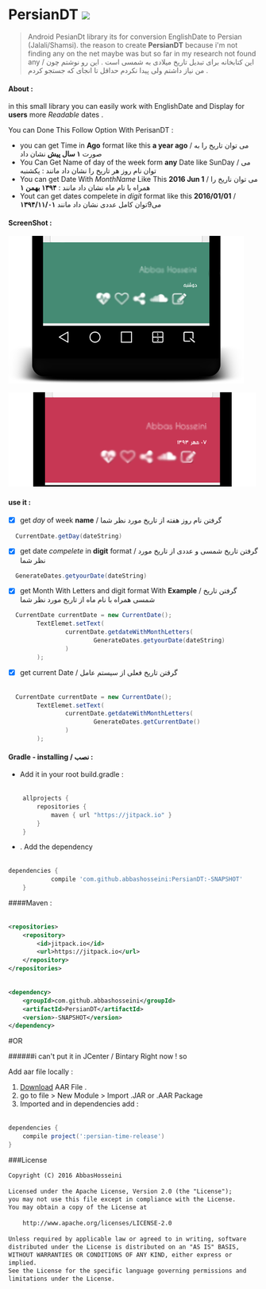 # PersianDT [![](https://jitpack.io/v/abbashosseini/PersianDT.svg)](https://jitpack.io/#abbashosseini/PersianDT)
>Android PesianDt library its for conversion EnglishDate to Persian (Jalali/Shamsi). the reason to create **PersianDT** because i'm not finding any on the net maybe was but so far in my research not found any  /
>این کتابخانه برای تبدیل تاریخ میلادی به  شمسی  است . این رو نوشتم چون من نیاز داشتم ولی پیدا نکردم حداقل تا انجای که جستجو کردم .

#### About :

in this small library you can easily work with EnglishDate and Display for **users** more _Readable_ dates  .

You can Done This Follow Option With PerisanDT :

* you can get Time in **Ago** format like this **a year ago** / می توان تاریخ را به صورت **۱ سال پیش** نشان داد
* You Can Get Name of day of the week form **any** Date like SunDay / می توان نام روز هر تاریخ را نشان داد مانند : یکشنبه
* You can get Date With _MonthName_ Like This **2016 Jun 1** / می توان ناریخ را همراه با نام ماه نشان داد مانند : **۱۳۹۴ بهمن ۱**
* Yout can get dates compelete in _digit_ format like this **2016/01/01** / می9توان کامل عددی نشان داد مانند **۱۳۹۴/۱۱/۰۱**

#### ScreenShot :

![Image of PerisanDT](https://github.com/abbashosseini/PersianDT/blob/master/ScreenShots/2016-02-07-013831.png)


![Image of PerisanDT](https://github.com/abbashosseini/PersianDT/blob/master/ScreenShots/2016-02-07-014243.png)

#### use it :

- [x] get _day_ of week **name** / گرفتن نام روز هفته از تاریخ مورد نظر شما

```java
  CurrentDate.getDay(dateString)
````

- [x] get date _compelete_ in **digit** format  / گرفتن تاریخ شمسی و عددی از تاریخ مورد نظر شما

```java
  GenerateDates.getyourDate(dateString)
````

- [x] get Month With Letters and digit format With **Example** / گرفتن تاریخ شمسی همراه با نام ماه  از تاریخ مورد نظر شما
```java
  CurrentDate currentDate = new CurrentDate();
        TextElemet.setText(
                currentDate.getdateWithMonthLetters(
                        GenerateDates.getyourDate(dateString)
                )
        );
````

- [x] get current Date  / گرقتن تاریخ فعلی از سیستم عامل

```java

  CurrentDate currentDate = new CurrentDate();
        TextElemet.setText(
                currentDate.getdateWithMonthLetters(
                        GenerateDates.getCurrentDate()
                )
        );
````
#### Gradle - installing / نصب :

* Add it in your root build.gradle :

```gradle

	allprojects {
		repositories {
			maven { url "https://jitpack.io" }
		}
	}

```
* . Add the dependency


```gradle

dependencies {
	        compile 'com.github.abbashosseini:PersianDT:-SNAPSHOT'
	}

```

####Maven :

```xml

<repositories>
	<repository>
	    <id>jitpack.io</id>
	    <url>https://jitpack.io</url>
	</repository>
</repositories>
```
```xml

<dependency>
    <groupId>com.github.abbashosseini</groupId>
    <artifactId>PersianDT</artifactId>
    <version>-SNAPSHOT</version>
</dependency>

```

#OR

######i can't put it in JCenter / Bintary Right now ! so

Add aar file locally :

1. [Download](https://github.com/abbashosseini/PersianDT/blob/master/persian-time-release.aar?raw=true) AAR File .
2. go to file > New Module > Import .JAR or .AAR Package
3. Imported and in dependencies add :

```gradle 

dependencies {
    compile project(':persian-time-release')
}

```

###License

	Copyright (C) 2016 AbbasHosseini
	
	Licensed under the Apache License, Version 2.0 (the "License");
	you may not use this file except in compliance with the License.
	You may obtain a copy of the License at
	
	    http://www.apache.org/licenses/LICENSE-2.0
	
	Unless required by applicable law or agreed to in writing, software
	distributed under the License is distributed on an "AS IS" BASIS,
	WITHOUT WARRANTIES OR CONDITIONS OF ANY KIND, either express or implied.
	See the License for the specific language governing permissions and
	limitations under the License.

